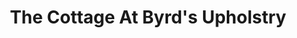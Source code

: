 ---
title: "The Cottage At Byrd's Upholstry"
url: /greenville/the-cottage-at-byrds-upholstry/
shop: Raumausstattung
---
